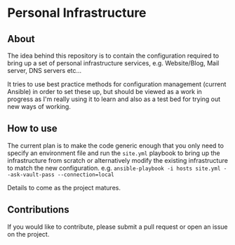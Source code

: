 # Personal Infrastructure

## About

The idea behind this repository is to contain the configuration required to bring up a set of personal infrastructure
services, e.g. Website/Blog, Mail server, DNS servers etc...

It tries to use best practice methods for configuration management (current Ansible) in order to set these up, but
should be viewed as a work in progress as I'm really using it to learn and also as a test bed for trying out new ways of
working.

## How to use
The current plan is to make the code generic enough that you only need to specify an environment file and run the
`site.yml` playbook to bring up the infrastructure from scratch or alternatively modify the existing infrastructure to
match the new configuration. e.g. `ansible-playbook -i hosts site.yml --ask-vault-pass --connection=local`

Details to come as the project matures.

## Contributions
If you would like to contribute, please submit a pull request or open an issue on the project.
